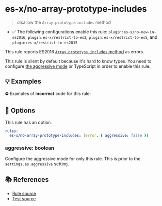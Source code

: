 # es-x/no-array-prototype-includes
> disallow the `Array.prototype.includes` method

- ✅ The following configurations enable this rule: `plugin:es-x/no-new-in-es2016`, `plugin:es-x/restrict-to-es3`, `plugin:es-x/restrict-to-es5`, and `plugin:es-x/restrict-to-es2015`

This rule reports ES2016 [`Array.prototype.includes` method](https://github.com/tc39/proposal-Array.prototype.includes) as errors.

This rule is silent by default because it's hard to know types. You need to configure [the aggressive mode](../#the-aggressive-mode) or TypeScript in order to enable this rule.

## 💡 Examples

⛔ Examples of **incorrect** code for this rule:

<eslint-playground type="bad" code="/*eslint es-x/no-array-prototype-includes: [error, { aggressive: true }] */
foo.includes(0)
" />

## 🔧 Options

This rule has an option.

```yml
rules:
  es-x/no-array-prototype-includes: [error, { aggressive: false }]
```

### aggressive: boolean

Configure the aggressive mode for only this rule.
This is prior to the `settings.es.aggressive` setting.

## 📚 References

- [Rule source](https://github.com/ota-meshi/eslint-plugin-es-x/blob/master/lib/rules/no-array-prototype-includes.js)
- [Test source](https://github.com/ota-meshi/eslint-plugin-es-x/blob/master/tests/lib/rules/no-array-prototype-includes.js)
